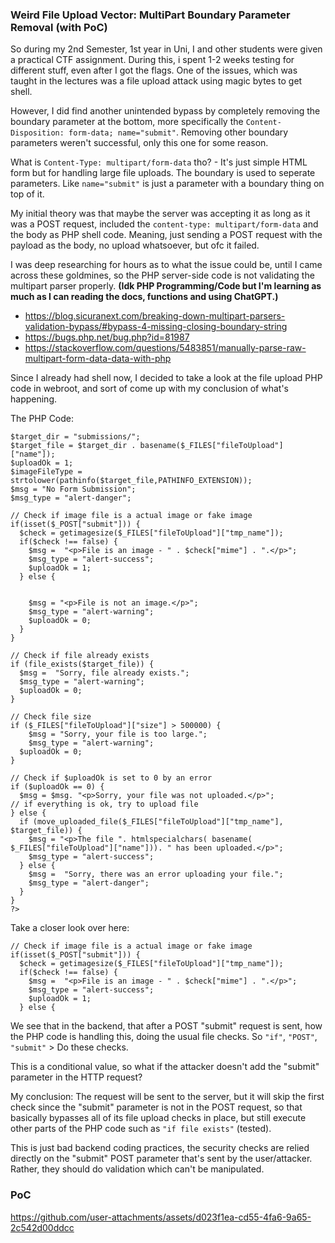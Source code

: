 ### Weird File Upload Vector: MultiPart Boundary Parameter Removal (with PoC)

So during my 2nd Semester, 1st year in Uni, I and other students were given a practical CTF assignment. During this, i spent 1-2 weeks testing for different stuff, even after I got the flags.
One of the issues, which was taught in the lectures was a file upload attack using magic bytes to get shell.

However, I did find another unintended bypass by completely removing the boundary parameter at the bottom, more specifically the ```Content-Disposition: form-data; name="submit"```.
Removing other boundary parameters weren't successful, only this one for some reason.

What is ```Content-Type: multipart/form-data``` tho? - It's just simple HTML form but for handling large file uploads. The boundary is used to seperate parameters.
Like ```name="submit"``` is just a parameter with a boundary thing on top of it. 

My initial theory was that maybe the server was accepting it as long as it was a POST request, included the ```content-type: multipart/form-data``` and the body as PHP shell code.
Meaning, just sending a POST request with the payload as the body, no upload whatsoever, but ofc it failed. 

I was deep researching for hours as to what the issue could be, until I came across these goldmines, so the PHP server-side code is not validating the multipart parser properly.
**(Idk PHP Programming/Code but I'm learning as much as I can reading the docs, functions and using ChatGPT.)**

- https://blog.sicuranext.com/breaking-down-multipart-parsers-validation-bypass/#bypass-4-missing-closing-boundary-string
- https://bugs.php.net/bug.php?id=81987
- https://stackoverflow.com/questions/5483851/manually-parse-raw-multipart-form-data-data-with-php

Since I already had shell now, I decided to take a look at the file upload PHP code in webroot, and sort of come up with my conclusion of what's happening.

The PHP Code:

```<?php
$target_dir = "submissions/";
$target_file = $target_dir . basename($_FILES["fileToUpload"]["name"]);
$uploadOk = 1;
$imageFileType = strtolower(pathinfo($target_file,PATHINFO_EXTENSION));
$msg = "No Form Submission";
$msg_type = "alert-danger";

// Check if image file is a actual image or fake image
if(isset($_POST["submit"])) {
  $check = getimagesize($_FILES["fileToUpload"]["tmp_name"]);
  if($check !== false) {
    $msg =  "<p>File is an image - " . $check["mime"] . ".</p>";
    $msg_type = "alert-success";
    $uploadOk = 1;
  } else {


    $msg = "<p>File is not an image.</p>";
    $msg_type = "alert-warning";
    $uploadOk = 0;
  }
}

// Check if file already exists
if (file_exists($target_file)) {
  $msg =  "Sorry, file already exists.";
  $msg_type = "alert-warning";
  $uploadOk = 0;
}

// Check file size
if ($_FILES["fileToUpload"]["size"] > 500000) {
    $msg = "Sorry, your file is too large.";
    $msg_type = "alert-warning";
  $uploadOk = 0;
}

// Check if $uploadOk is set to 0 by an error
if ($uploadOk == 0) {
  $msg = $msg. "<p>Sorry, your file was not uploaded.</p>";
// if everything is ok, try to upload file
} else {
  if (move_uploaded_file($_FILES["fileToUpload"]["tmp_name"], $target_file)) {
    $msg = "<p>The file ". htmlspecialchars( basename( $_FILES["fileToUpload"]["name"])). " has been uploaded.</p>";
    $msg_type = "alert-success";
  } else {
    $msg =  "Sorry, there was an error uploading your file.";
    $msg_type = "alert-danger";
  }
}
?>
```

Take a closer look over here:
```
// Check if image file is a actual image or fake image
if(isset($_POST["submit"])) {
  $check = getimagesize($_FILES["fileToUpload"]["tmp_name"]);
  if($check !== false) {
    $msg =  "<p>File is an image - " . $check["mime"] . ".</p>";
    $msg_type = "alert-success";
    $uploadOk = 1;
  } else {
```

We see that in the backend, that after a POST "submit" request is sent, how the PHP code is handling this, doing the usual file checks.
So ```"if"```, ```"POST"```, ```"submit"``` > Do these checks. 

This is a conditional value, so what if the attacker doesn't add the "submit" parameter in the HTTP request?

My conclusion:
The request will be sent to the server, but it will skip the first check since the "submit" parameter is not in the POST request, so that basically bypasses all of its file upload checks in place, but still execute other parts of the PHP code such as ```"if file exists"``` (tested).

This is just bad backend coding practices, the security checks are relied directly on the "submit" POST parameter that's sent by the user/attacker.
Rather, they should do validation which can't be manipulated.

### PoC
https://github.com/user-attachments/assets/d023f1ea-cd55-4fa6-9a65-2c542d00ddcc


